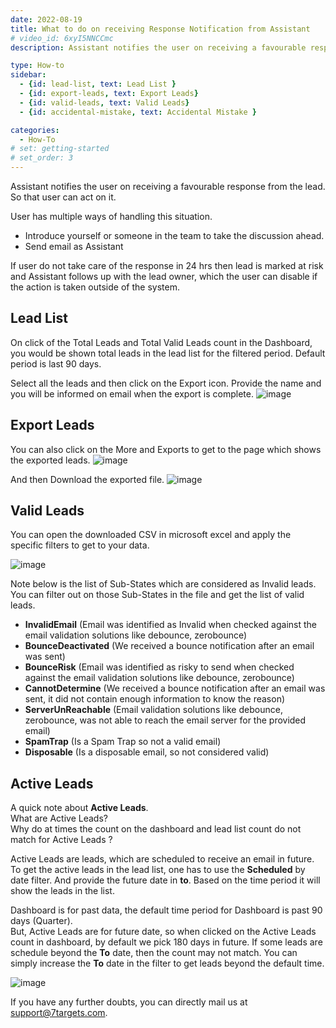 ```yaml
---
date: 2022-08-19
title: What to do on receiving Response Notification from Assistant
# video_id: 6xyI5NNCCmc
description: Assistant notifies the user on receiving a favourable response from the lead. So that user can act on it.  

type: How-to
sidebar:
  - {id: lead-list, text: Lead List }
  - {id: export-leads, text: Export Leads}
  - {id: valid-leads, text: Valid Leads}
  - {id: accidental-mistake, text: Accidental Mistake }

categories:
  - How-To
# set: getting-started
# set_order: 3
---
```

Assistant notifies the user on receiving a favourable response from the lead. So that user can act on it. 

User has multiple ways of handling this situation.
- Introduce yourself or someone in the team to take the discussion ahead. 
- Send email as Assistant

If user do not take care of the response in 24 hrs then lead is marked at risk and Assistant follows up with the lead owner, which the user can disable if the action is taken outside of the system.

## Lead List
On click of the Total Leads and Total Valid Leads count in the Dashboard, you would be shown total leads in the lead list for the filtered period. Default period is last 90 days. 

Select all the leads and then click on the Export icon. Provide the name and you will be informed on email when the export is complete. 
![image](../../images/export-leads.jpg)

## Export Leads
You can also click on the More and Exports to get to the page which shows the exported leads. 
![image](../../images/export-list.jpg)

And then Download the exported file. 
![image](../../images/export-list-download.jpg)

## Valid Leads
You can open the downloaded CSV in microsoft excel and apply the specific filters to get to your data. 

![image](../../images/export-csv.jpg)

Note below is the list of Sub-States which are considered as Invalid leads. You can filter out on those Sub-States in the file and get the list of valid leads.  
- **InvalidEmail** (Email was identified as Invalid when checked against the email validation solutions like debounce, zerobounce)
- **BounceDeactivated** (We received a bounce notification after an email was sent)
- **BounceRisk** (Email was identified as risky to send when checked against the email validation solutions like debounce, zerobounce)
- **CannotDetermine** (We received a bounce notification  after an email was sent, it did not contain enough information to know the reason)
- **ServerUnReachable** (Email validation solutions like debounce, zerobounce, was not able to reach the email server for the provided email)
- **SpamTrap** (Is a Spam Trap so not a valid email)
- **Disposable** (Is a disposable email, so not considered valid)

## Active Leads
A quick note about **Active Leads**.  
What are Active Leads?  
Why do at times the count on the dashboard and lead list count do not match for Active Leads ?  

Active Leads are leads, which are scheduled to receive an email in future. 
To get the active leads in the lead list, one has to use the **Scheduled** by date filter. And provide the future date in **to**. 
Based on the time period it will show the leads in the list. 

Dashboard is for past data, the default time period for Dashboard is past 90 days (Quarter).  
But, Active Leads are for future date, so when clicked on the Active Leads count in dashboard, by default we pick 180 days in future. 
If some leads are schedule beyond the **To** date, then the count may not match. You can simply increase the **To** date in the filter to get leads beyond the default time.

![image](../../images/schedule-date-filter.jpg)

If you have any further doubts, you can directly mail us at support@7targets.com.

